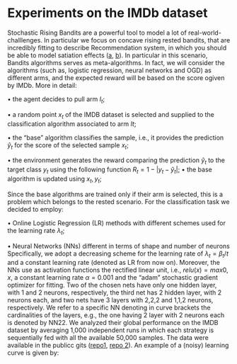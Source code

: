 # Experiments on the IMDb dataset

Stochastic Rising Bandits are a powerful tool to model a lot of real-world-challlenges. In particular we focus on concave rising rested bandits, that are incredibly fitting to describe Recommendation system, in which you should be able to model satiation effects ([a](https://papers.ssrn.com/sol3/papers.cfm?abstract_id=4640583), [b](https://arxiv.org/abs/2302.08345)). In particular in this scenario, Bandits algorithms serves as meta-algorithms. In fact, we will consider the algorithms (such as, logistic regression, neural networks and OGD) as different arms, and the expected reward will be based on the score ogiven by IMDb. More in detail:

• the agent decides to pull arm $I_t$;

• a random point $x_t$ of the IMDB dataset is selected and supplied to the classification algorithm associated to arm $It$;

• the “base” algorithm classifies the sample, i.e., it provides the prediction $\hat{y}_{t}$ for the score of the selected sample $x_t$;

• the environment generates the reward comparing the prediction $\hat{y}_t$ to the target class $y_t$ using the following function
$R_t=1-|y_t-\hat{y}_t|$;
• the base algorithm is updated using ${x_t,y_t}$; 

Since the base algorithms are trained only if their arm is selected, this is a problem which belongs to the rested scenario.
For the classification task we decided to employ:

• Online Logistic Regression (LR) methods with different schemes used for the learning rate $\lambda_t$;

• Neural Networks (NNs) different in terms of shape and number of neurons
Specifically, we adopt a decreasing scheme for the learning rate of $\lambda_t=\beta_t/t$ and a constant learning rate (denoted as LR from now on). Moreover, the NNs use as activation functions the rectified linear unit, i.e., $relu(x)=max{0,x}$, a constant learning rate $\alpha=0.001$ and the “adam” stochastic gradient optimizer for fitting. Two of the chosen nets have only one hidden layer, with 1 and 2 neurons, respectively, the third net has 2 hidden layer, with 2 neurons each, and two nets have 3 layers with 2,2,2 and 1,1,2 neurons, respectively. We refer to a specific NN denoting in curve brackets the cardinalities of the layers, e.g., the one having 2 layer with 2 neurons each is denoted by NN22. We analyzed their global performance on the IMDB dataset by averaging 1,000 independent runs in which each strategy is
sequentially fed with all the available 50,000 samples. The data were available in the publicc gits ([repo1](https://github.com/albertometelli/stochastic-rising-bandits/tree/main/data/learning%20curves/npy), [repo 2](https://github.com/MontenegroAlessandro/BestArmIdSRB/tree/main/environment/imdb)). An example of a (noisy) learning curve is given by:

